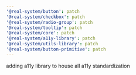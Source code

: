 ```yaml
---
'@real-system/button': patch
'@real-system/checkbox': patch
'@real-system/radio-group': patch
'@real-system/tooltip': patch
'@real-system/core': patch
'@real-system/a11y-library': patch
'@real-system/utils-library': patch
'@real-system/button-primitive': patch
---
```


adding a11y library to house all a11y standardization
